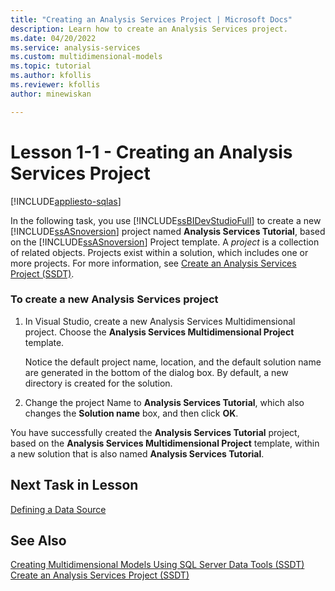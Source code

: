 ```yaml
---
title: "Creating an Analysis Services Project | Microsoft Docs"
description: Learn how to create an Analysis Services project.
ms.date: 04/20/2022
ms.service: analysis-services
ms.custom: multidimensional-models
ms.topic: tutorial
ms.author: kfollis
ms.reviewer: kfollis
author: minewiskan

---
```

# Lesson 1-1 - Creating an Analysis Services Project
[!INCLUDE[appliesto-sqlas](../includes/appliesto-sqlas.md)]

In the following task, you use [!INCLUDE[ssBIDevStudioFull](../includes/ssbidevstudiofull-md.md)] to create a new [!INCLUDE[ssASnoversion](../includes/ssasnoversion-md.md)] project named **Analysis Services Tutorial**, based on the [!INCLUDE[ssASnoversion](../includes/ssasnoversion-md.md)] Project template. A *project* is a collection of related objects. Projects exist within a solution, which includes one or more projects. For more information, see [Create an Analysis Services Project &#40;SSDT&#41;](../multidimensional-models/create-an-analysis-services-project-ssdt.md).  
  
### To create a new Analysis Services project    
  
1.  In Visual Studio, create a new Analysis Services Multidimensional project. Choose the **Analysis Services Multidimensional Project** template.  
  
    Notice the default project name, location, and the default solution name are generated in the bottom of the dialog box. By default, a new directory is created for the solution.  
  
1.  Change the project Name to **Analysis Services Tutorial**, which also changes the **Solution name** box, and then click **OK**.  
  
You have successfully created the **Analysis Services Tutorial** project, based on the **Analysis Services Multidimensional Project** template, within a new solution that is also named **Analysis Services Tutorial**.  
  
## Next Task in Lesson  
[Defining a Data Source](lesson-1-2-defining-a-data-source.md)  
  
## See Also  
[Creating Multidimensional Models Using SQL Server Data Tools &#40;SSDT&#41;](../multidimensional-models/creating-multidimensional-models-using-sql-server-data-tools-ssdt.md)  
[Create an Analysis Services Project &#40;SSDT&#41;](../multidimensional-models/create-an-analysis-services-project-ssdt.md)  
  
  
  
